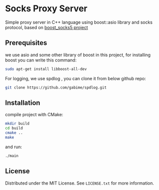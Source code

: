 # Socks Proxy Server

Simple proxy server in C++ language using boost::asio library and socks protocol,
based on [boost_socks5 project](https://github.com/philave/boost_socks5)

## Prerequisites

we use asio and some other library of boost in this project, for installing boost you can write this command:
```bash
sudo apt-get install libboost-all-dev
```

For logging, we use spdlog , you can clone it from below github repo:
```bash
git clone https://github.com/gabime/spdlog.git
```

## Installation

compile project with CMake:
```bash
mkdir build
cd build
cmake ..
make
````

and run:
```bash
./main
````

## License

Distributed under the MIT License. See `LICENSE.txt` for more information.
